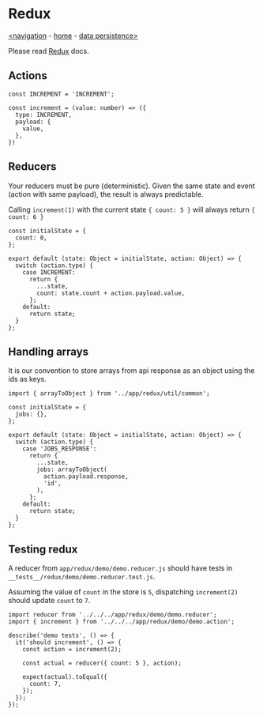 # Redux

[<navigation](navigation.md) - [home](index.md) - [data persistence>](persistence.md)

Please read [Redux](https://redux.js.org/) docs.

## Actions

```
const INCREMENT = 'INCREMENT';

const increment = (value: number) => ({
  type: INCREMENT,
  payload: {
    value,
  },
})
```

## Reducers

Your reducers must be pure (deterministic). Given the same state and event (action with same payload), the result is always predictable.

Calling `increment(1)` with the current state `{ count: 5 }` will always return `{ count: 6 }`

```
const initialState = {
  count: 0,
};

export default (state: Object = initialState, action: Object) => {
  switch (action.type) {
    case INCREMENT:
      return {
        ...state,
        count: state.count + action.payload.value,
      };
    default:
      return state;
  }
};

```

## Handling arrays

It is our convention to store arrays from api response as an object using the ids as keys.

```
import { arrayToObject } from '../app/redux/util/common';

const initialState = {
  jobs: {},
};

export default (state: Object = initialState, action: Object) => {
  switch (action.type) {
    case 'JOBS_RESPONSE':
      return {
        ...state,
        jobs: arrayToObject(
          action.payload.response,
          'id',
        ),
      };
    default:
      return state;
  }
};

```

## Testing redux

A reducer from `app/redux/demo/demo.reducer.js` should have tests in `__tests__/redux/demo/demo.reducer.test.js`.

Assuming the value of `count` in the store is `5`, dispatching `increment(2)` should update `count` to `7`.

```
import reducer from '../../../app/redux/demo/demo.reducer';
import { increment } from '../../../app/redux/demo/demo.action';

describe('demo tests', () => {
  it('should increment', () => {
    const action = increment(2);

    const actual = reducer({ count: 5 }, action);

    expect(actual).toEqual({
      count: 7,
    });
  });
});
```
